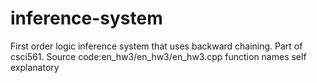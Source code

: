 # inference-system
First order logic inference system that uses backward chaining. Part of csci561.
Source code:en_hw3/en_hw3/en_hw3.cpp 
function names self explanatory

